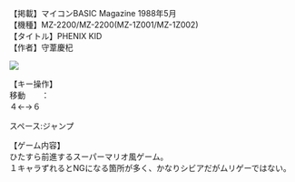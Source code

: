 【掲載】マイコンBASIC Magazine 1988年5月  
【機種】MZ-2200/MZ-2200(MZ-1Z001/MZ-1Z002)  
【タイトル】PHENIX KID  
【作者】守葦慶杞  
  
[![](https://img.youtube.com/vi/6Brcx-e9E_4/0.jpg)](https://www.youtube.com/watch?v=6Brcx-e9E_4)    
  
【キー操作】  
移動　　：  
４←→６  
  
スペース:ジャンプ  
  
【ゲーム内容】  
ひたすら前進するスーパーマリオ風ゲーム。  
１キャラずれるとNGになる箇所が多く、かなりシビアだがムリゲーではない。  
